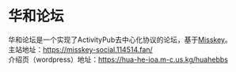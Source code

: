 # 华和论坛
华和论坛是一个实现了ActivityPub去中心化协议的论坛，基于[Misskey](https://github.com/misskey-dev/misskey)。\
主站地址：https://misskey-social.114514.fan/ \
介绍页（wordpress）地址：https://hua-he-ioa.m-c.us.kg/huahebbs
